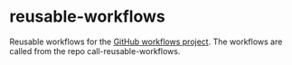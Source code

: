 # reusable-workflows

Reusable workflows for the [GitHub workflows project](https://profile-sh.github.io/docs/projects/gh_workflows). The workflows are called from the repo call-reusable-workflows.
